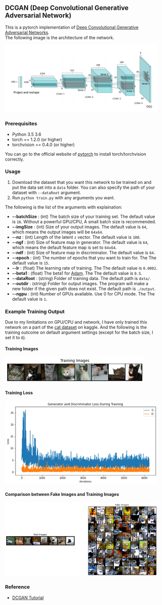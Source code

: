 ## DCGAN (Deep Convolutional Generative Adversarial Network)

This is a pytorch implementation of [Deep Convolutional Generative Adversarial Networks](http://arxiv.org/abs/1511.06434).<br>
The following image is the architecture of the network.

![alt tag](imgs/nw.png)

### Prerequisites

- Python 3.5 3.6
- torch == 1.2.0 (or higher)
- torchvision == 0.4.0 (or higher)

You can go to the official website of [pytorch](https://pytorch.org/get-started/locally/#windows-package-manager) to install torch/torchvision correctly.

### Usage

1. Download the dataset that you want this network to be trained on and put the data set into a `data` folder. You can also specify the path of your dataset with `--dataRoot` argument.   
2. Run `python train.py` with any arguments you want.

The following is the list of the arguments with explaination:

- **--batchSize** : (int) The batch size of your training set. The default value is `16`. Without a powerful GPU/CPU, A small batch size is recommended.
- **--imgSize** : (int) Size of your output images. The default value is `64`, which means the output images will be `64x64`.
- **--nz** : (int) Length of the latent `z` vector. The default value is `100`.
- **--ngf** : (int) Size of feature map in generator. The default value is `64`, which means the default feature map is set to `64x64`.
- **--ndf** : (int) Size of feature map in discriminator. The default value is `64`.
- **--epoch** : (int) The number of epochs that you want to train for. The The default value is `15`.
- **--lr** : (float) The learning rate of training. The The default value is `0.0002`.
- **--beta1** : (float) The beta1 for [Adam](https://arxiv.org/abs/1412.6980). The The default value is `0.5`.
- **--dataRoot** : (string) Folder of training data. The default path is `data/`.
- **--outdir** : (string) Folder for output images. The program will make a new folder if the given path does not exist. The default path is `./output`.
- **--ngpu** : (int) Number of GPUs available. Use 0 for CPU mode. The The default value is `1`.

### Example Training Output

Due to my limitations on GPU/CPU and network, I have only trained this network on a part of the [cat dataset](https://www.kaggle.com/crawford/cat-dataset) on kaggle. And the following is the training outcome on default argument settings (except for the batch size, I set it to `8`).

#### Training Images

![alt tag](imgs/train_imgs.png)

#### Training Loss

![alt tag](imgs/loss1.png)

#### Comparison between Fake Images and Training Images

![alt tag](imgs/fake.png)

### Reference
- [DCGAN Tutorial](https://pytorch.org/tutorials/beginner/dcgan_faces_tutorial.html)


